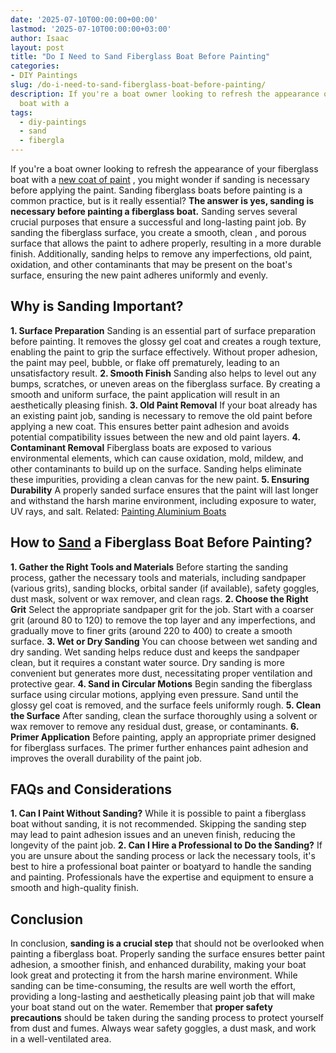 ```yaml
---
date: '2025-07-10T00:00:00+00:00'
lastmod: '2025-07-10T00:00:00+03:00'
author: Isaac
layout: post
title: "Do I Need to Sand Fiberglass Boat Before Painting"
categories:
- DIY Paintings
slug: /do-i-need-to-sand-fiberglass-boat-before-painting/
description: If you're a boat owner looking to refresh the appearance of your fiberglass
  boat with a
tags: 
  - diy-paintings
  - sand
  - fibergla
---
```

If you're a boat owner looking to refresh the appearance of your fiberglass boat with a
[new coat of paint](https://pestpolicy.com/how-to-paint-a-fiberglass-boat/)
, you might wonder if sanding is necessary before applying the paint. Sanding fiberglass boats before painting is a common practice, but is it really essential?
**The answer is yes, sanding is necessary before painting a fiberglass boat.**
Sanding serves several crucial purposes that ensure a successful and long-lasting paint job. By sanding the fiberglass surface, you create a smooth,
clean
, and porous surface that allows the paint to adhere properly, resulting in a more durable finish.
Additionally, sanding helps to remove any imperfections, old paint, oxidation, and other contaminants that may be present on the boat's surface, ensuring the new paint adheres uniformly and evenly.
## **Why is Sanding Important?**
**1. Surface Preparation**
Sanding is an essential part of surface preparation before painting. It removes the glossy gel coat and creates a rough texture, enabling the paint to grip the surface effectively.
Without proper adhesion, the paint may peel, bubble, or flake off prematurely, leading to an unsatisfactory result.
**2. Smooth Finish**
Sanding also helps to level out any bumps, scratches, or uneven areas on the fiberglass surface. By creating a smooth and uniform surface, the paint application will result in an aesthetically pleasing finish.
**3. Old Paint Removal**
If your boat already has an existing paint job, sanding is necessary to remove the old paint before applying a new coat. This ensures better paint adhesion and avoids potential compatibility issues between the new and old paint layers.
**4. Contaminant Removal**
Fiberglass boats are exposed to various environmental elements, which can cause oxidation, mold, mildew, and other contaminants to build up on the surface. Sanding helps eliminate these impurities, providing a clean canvas for the new paint.
**5. Ensuring Durability**
A properly sanded surface ensures that the paint will last longer and withstand the harsh marine environment, including exposure to water, UV rays, and salt.
Related:
[Painting Aluminium Boats](https://pestpolicy.com/how-to-paint-an-aluminum-boat/)
## **How to [Sand](/posts/is-it-better-to-sand-or-strip-wood-deck/) a Fiberglass Boat Before Painting?**
**1. Gather the Right Tools and Materials**
Before starting the sanding process, gather the necessary tools and materials, including sandpaper (various grits), sanding blocks, orbital sander (if available), safety goggles, dust mask, solvent or wax remover, and clean rags.
**2. Choose the Right Grit**
Select the appropriate sandpaper grit for the job. Start with a coarser grit (around 80 to 120) to remove the top layer and any imperfections, and gradually move to finer grits (around 220 to 400) to create a smooth surface.
**3. Wet or Dry Sanding**
You can choose between wet sanding and dry sanding. Wet sanding helps reduce dust and keeps the sandpaper clean, but it requires a constant water source. Dry sanding is more convenient but generates more dust, necessitating proper ventilation and protective gear.
**4. Sand in Circular Motions**
Begin sanding the fiberglass surface using circular motions, applying even pressure. Sand until the glossy gel coat is removed, and the surface feels uniformly rough.
**5. Clean the Surface**
After sanding, clean the surface thoroughly using a solvent or wax remover to remove any residual dust, grease, or contaminants.
**6. Primer Application**
Before painting, apply an appropriate primer designed for fiberglass surfaces. The primer further enhances paint adhesion and improves the overall durability of the paint job.
## FAQs and Considerations
**1. Can I Paint Without Sanding?**
While it is possible to paint a fiberglass boat without sanding, it is not recommended.
Skipping the sanding step may lead to paint adhesion issues and an uneven finish, reducing the longevity of the paint job.
**2. Can I Hire a Professional to Do the Sanding?**
If you are unsure about the sanding process or lack the necessary tools, it's best to hire a professional boat painter or boatyard to handle the sanding and painting.
Professionals have the expertise and equipment to ensure a smooth and high-quality finish.
## **Conclusion**
In conclusion,
**sanding is a crucial step**
that should not be overlooked when painting a fiberglass boat. Properly sanding the surface ensures better paint adhesion, a smoother finish, and enhanced durability, making your boat look great and protecting it from the harsh marine environment.
While sanding can be time-consuming, the results are well worth the effort, providing a long-lasting and aesthetically pleasing paint job that will make your boat stand out on the water.
Remember that
**proper safety precautions**
should be taken during the sanding process to protect yourself from dust and fumes. Always wear safety goggles, a dust mask, and work in a well-ventilated area.
